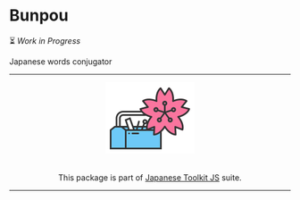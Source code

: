# Bunpou

⏳ *Work in Progress*

Japanese words conjugator

---

<p align="center">
  <a href="https://github.com/echamudi/japanese-toolkit/"><img src="https://raw.githubusercontent.com/echamudi/japanese-toolkit/master/images/japanese-toolkit.svg" alt="Japanese Toolkit Logo" width="160" height="128"></a>
  <br><br>
  <p  align="center">
This package is part of <a href="https://github.com/echamudi/japanese-toolkit/">Japanese Toolkit JS</a> suite.</p>
</p>

---
